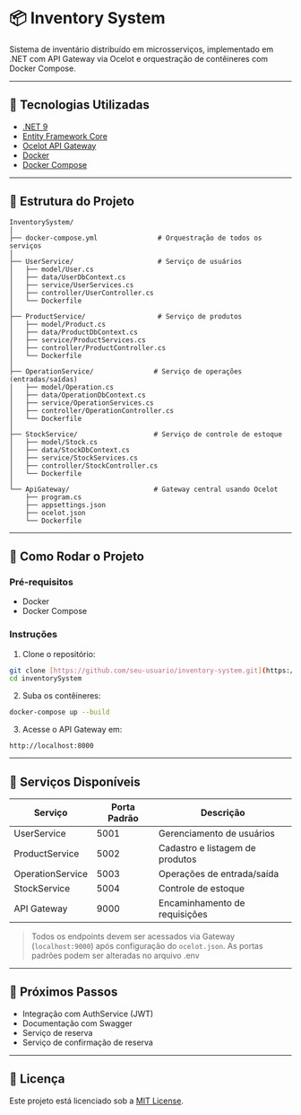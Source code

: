 # 📦 Inventory System

Sistema de inventário distribuído em microsserviços, implementado em .NET com API Gateway via Ocelot e orquestração de contêineres com Docker Compose.

---

## 🚀 Tecnologias Utilizadas

- [.NET 9](https://dotnet.microsoft.com/)
- [Entity Framework Core](https://docs.microsoft.com/en-us/ef/core/)
- [Ocelot API Gateway](https://ocelot.readthedocs.io/)
- [Docker](https://www.docker.com/)
- [Docker Compose](https://docs.docker.com/compose/)

---

## 🧱 Estrutura do Projeto

```plaintext
InventorySystem/
│
├── docker-compose.yml               # Orquestração de todos os serviços
│
├── UserService/                     # Serviço de usuários
│   ├── model/User.cs
│   ├── data/UserDbContext.cs
│   ├── service/UserServices.cs
│   ├── controller/UserController.cs
│   └── Dockerfile
│
├── ProductService/                  # Serviço de produtos
│   ├── model/Product.cs
│   ├── data/ProductDbContext.cs
│   ├── service/ProductServices.cs
│   ├── controller/ProductController.cs
│   └── Dockerfile
│
├── OperationService/               # Serviço de operações (entradas/saídas)
│   ├── model/Operation.cs
│   ├── data/OperationDbContext.cs
│   ├── service/OperationServices.cs
│   ├── controller/OperationController.cs
│   └── Dockerfile
│
├── StockService/                   # Serviço de controle de estoque
│   ├── model/Stock.cs
│   ├── data/StockDbContext.cs
│   ├── service/StockServices.cs
│   ├── controller/StockController.cs
│   └── Dockerfile
│
└── ApiGateway/                     # Gateway central usando Ocelot
    ├── program.cs
    ├── appsettings.json
    ├── ocelot.json
    └── Dockerfile
```

---

## 🐳 Como Rodar o Projeto

### Pré-requisitos

- Docker
- Docker Compose

### Instruções

1. Clone o repositório:

```bash
git clone [https://github.com/seu-usuario/inventory-system.git](https://github.com/Jjunior112/inventorySystemMicroservice)
cd inventorySystem
```

2. Suba os contêineres:

```bash
docker-compose up --build
```

3. Acesse o API Gateway em:

```
http://localhost:8000
```

---

## 🔁 Serviços Disponíveis

| Serviço           | Porta Padrão | Descrição                         |
|-------------------|--------------|-----------------------------------|
| UserService       | 5001         | Gerenciamento de usuários         |
| ProductService    | 5002         | Cadastro e listagem de produtos  |
| OperationService  | 5003         | Operações de entrada/saída       |
| StockService      | 5004         | Controle de estoque              |
| API Gateway       | 9000         | Encaminhamento de requisições    |

> Todos os endpoints devem ser acessados via Gateway (`localhost:9000`) após configuração do `ocelot.json`.
> As portas padrões podem ser alteradas no arquivo .env
---

## 📌 Próximos Passos

- Integração com AuthService (JWT)
- Documentação com Swagger
- Serviço de reserva
- Serviço de confirmação de reserva
---

## 📄 Licença

Este projeto está licenciado sob a [MIT License](LICENSE).
